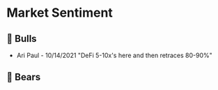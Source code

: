 # Market Sentiment

## 🐂 Bulls

- Ari Paul - 10/14/2021 "DeFi 5-10x's here and then retraces 80-90%"


## 🐻 Bears

